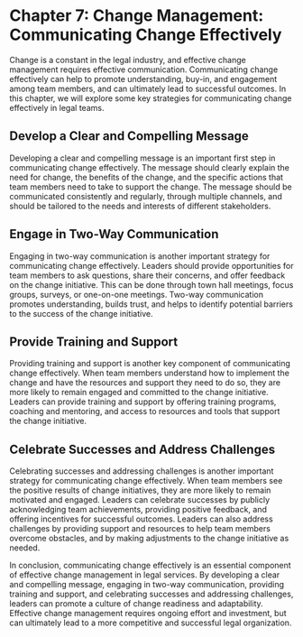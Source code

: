 Chapter 7: Change Management: Communicating Change Effectively
==============================================================

Change is a constant in the legal industry, and effective change management requires effective communication. Communicating change effectively can help to promote understanding, buy-in, and engagement among team members, and can ultimately lead to successful outcomes. In this chapter, we will explore some key strategies for communicating change effectively in legal teams.

Develop a Clear and Compelling Message
--------------------------------------

Developing a clear and compelling message is an important first step in communicating change effectively. The message should clearly explain the need for change, the benefits of the change, and the specific actions that team members need to take to support the change. The message should be communicated consistently and regularly, through multiple channels, and should be tailored to the needs and interests of different stakeholders.

Engage in Two-Way Communication
-------------------------------

Engaging in two-way communication is another important strategy for communicating change effectively. Leaders should provide opportunities for team members to ask questions, share their concerns, and offer feedback on the change initiative. This can be done through town hall meetings, focus groups, surveys, or one-on-one meetings. Two-way communication promotes understanding, builds trust, and helps to identify potential barriers to the success of the change initiative.

Provide Training and Support
----------------------------

Providing training and support is another key component of communicating change effectively. When team members understand how to implement the change and have the resources and support they need to do so, they are more likely to remain engaged and committed to the change initiative. Leaders can provide training and support by offering training programs, coaching and mentoring, and access to resources and tools that support the change initiative.

Celebrate Successes and Address Challenges
------------------------------------------

Celebrating successes and addressing challenges is another important strategy for communicating change effectively. When team members see the positive results of change initiatives, they are more likely to remain motivated and engaged. Leaders can celebrate successes by publicly acknowledging team achievements, providing positive feedback, and offering incentives for successful outcomes. Leaders can also address challenges by providing support and resources to help team members overcome obstacles, and by making adjustments to the change initiative as needed.

In conclusion, communicating change effectively is an essential component of effective change management in legal services. By developing a clear and compelling message, engaging in two-way communication, providing training and support, and celebrating successes and addressing challenges, leaders can promote a culture of change readiness and adaptability. Effective change management requires ongoing effort and investment, but can ultimately lead to a more competitive and successful legal organization.
